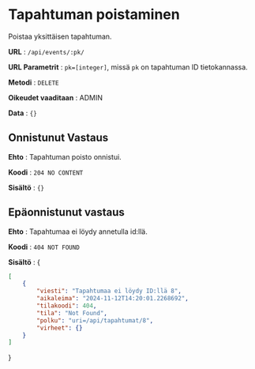 # Tapahtuman poistaminen

Poistaa yksittäisen tapahtuman.

**URL** : `/api/events/:pk/`

**URL Parametrit** : `pk=[integer]`, missä `pk` on tapahtuman ID tietokannassa.

**Metodi** : `DELETE`

**Oikeudet vaaditaan** : ADMIN

**Data** : `{}`

## Onnistunut Vastaus

**Ehto** : Tapahtuman poisto onnistui.

**Koodi** : `204 NO CONTENT`

**Sisältö** : `{}`

## Epäonnistunut vastaus

**Ehto** : Tapahtumaa ei löydy annetulla id:llä.

**Koodi** : `404 NOT FOUND`

**Sisältö** : {

```json
[
    {
        "viesti": "Tapahtumaa ei löydy ID:llä 8",
        "aikaleima": "2024-11-12T14:20:01.2268692",
        "tilakoodi": 404,
        "tila": "Not Found",
        "polku": "uri=/api/tapahtumat/8",
        "virheet": {}
    }
]
```
}